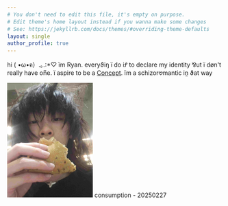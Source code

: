 ```yaml
---
# You don't need to edit this file, it's empty on purpose.
# Edit theme's home layout instead if you wanna make some changes
# See: https://jekyllrb.com/docs/themes/#overriding-theme-defaults
layout: single
author_profile: true
---
```

hi ( •ω•ฅ）.｡.:*♡ ïm Ryan. everyϑiŋ ï do iꝬ to declare my identity ⅋ut ï døn't really have on̅e. ï aspire to be a [Concept](https://cryotato.github.io/blog/). ïm a schizor𖹭mantic iṋ ϑat way

<!-- ![](/assets/images/artifactspain.jpeg) -->
<img src="/assets/images/artifactspain.jpeg" alt="consumption" width="200"/>
consumption - 20250227